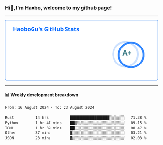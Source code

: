 <!--<h2 align="center"> Hi👋, I'm Haobo, welcome to my github page! </h2>-->
### Hi👋, I'm Haobo, welcome to my github page!
-------

<img href="https://github.com/HaoboGu" src="assets/stats.svg" alt="github stats" /> 

-------

#### 📊 **Weekly development breakdown**
<!--START_SECTION:waka-->

```txt
From: 16 August 2024 - To: 23 August 2024

Rust          14 hrs          ██████████████████░░░░░░░   71.38 %
Python        1 hr 47 mins    ██▒░░░░░░░░░░░░░░░░░░░░░░   09.15 %
TOML          1 hr 39 mins    ██░░░░░░░░░░░░░░░░░░░░░░░   08.47 %
Other         37 mins         ▓░░░░░░░░░░░░░░░░░░░░░░░░   03.21 %
JSON          23 mins         ▓░░░░░░░░░░░░░░░░░░░░░░░░   02.03 %
```

<!--END_SECTION:waka-->
<!--
backup url: https://github-readme-status-dusky-ten.vercel.app/api?username=HaoboGu&count_private=true&show_icons=true&theme=transparent&border_color=2f80ed
-->
<!--
**HaoboGu/HaoboGu** is a ✨ _special_ ✨ repository because its `README.md` (this file) appears on your GitHub profile.

Here are some ideas to get you started:

- 🔭 I’m currently working on AI-assisted programming tools
- 🌱 I’m currently learning ...
- 👯 I’m looking to collaborate on ...
- 🤔 I’m looking for help with ...
- 💬 Ask me about ...
- 📫 How to reach me: ...
- 😄 Pronouns: ...
- ⚡ Fun fact: ...
-->
